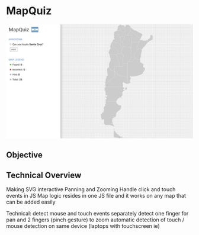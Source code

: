 # MapQuiz

![MapQuiz](./MapQuiz.png)

## Objective

## Technical Overview

Making SVG interactive
Panning and Zooming
Handle click and touch events in JS
Map logic resides in one JS file and it works on any map that can be added easily

Technical:
detect mouse and touch events separately
detect one finger for pan and 2 fingers (pinch gesture) to zoom
automatic detection of touch / mouse detection on same device (laptops with touchscreen ie)
